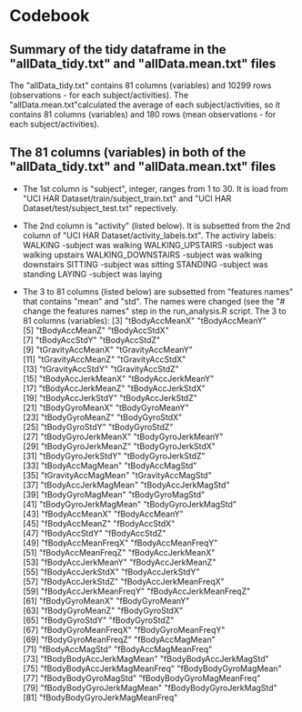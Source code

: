 # Codebook 

## Summary of the tidy dataframe in the "allData_tidy.txt" and "allData.mean.txt" files
The "allData_tidy.txt" contains 81 columns (variables) and 10299 rows (observations - for each subject/activities).
The "allData.mean.txt"calculated the average of each subject/activities, so it contains 81 columns (variables) and 180 rows (mean observations - for each subject/activities).

## The 81 columns (variables) in both of the "allData_tidy.txt" and "allData.mean.txt" files
- The 1st column is "subject", integer, ranges from 1 to 30. 
  It is load from "UCI HAR Dataset/train/subject_train.txt" and "UCI HAR Dataset/test/subject_test.txt" repectively.
  
- The 2nd column is "activity" (listed below). 
  It is subsetted from the 2nd column of "UCI HAR Dataset/activity_labels.txt". 
 The activiry labels:
       WALKING -subject was walking
       WALKING_UPSTAIRS -subject was walking upstairs
       WALKING_DOWNSTAIRS -subject was walking downstairs
       SITTING -subject was sitting
       STANDING -subject was standing
       LAYING -subject was laying
       
- The 3 to 81 columns (listed below) are subsetted from "features names" that contains "mean" and "std". The names were changed (see the "# change the features names" step in the run_analysis.R script.
 The 3 to 81 columns (variables):
       [3] "tBodyAccMeanX"                "tBodyAccMeanY"               
       [5] "tBodyAccMeanZ"                "tBodyAccStdX"                
       [7] "tBodyAccStdY"                 "tBodyAccStdZ"                
       [9] "tGravityAccMeanX"             "tGravityAccMeanY"            
      [11] "tGravityAccMeanZ"             "tGravityAccStdX"             
      [13] "tGravityAccStdY"              "tGravityAccStdZ"             
      [15] "tBodyAccJerkMeanX"            "tBodyAccJerkMeanY"           
      [17] "tBodyAccJerkMeanZ"            "tBodyAccJerkStdX"            
      [19] "tBodyAccJerkStdY"             "tBodyAccJerkStdZ"            
      [21] "tBodyGyroMeanX"               "tBodyGyroMeanY"              
      [23] "tBodyGyroMeanZ"               "tBodyGyroStdX"               
      [25] "tBodyGyroStdY"                "tBodyGyroStdZ"               
      [27] "tBodyGyroJerkMeanX"           "tBodyGyroJerkMeanY"          
      [29] "tBodyGyroJerkMeanZ"           "tBodyGyroJerkStdX"           
      [31] "tBodyGyroJerkStdY"            "tBodyGyroJerkStdZ"           
      [33] "tBodyAccMagMean"              "tBodyAccMagStd"              
      [35] "tGravityAccMagMean"           "tGravityAccMagStd"           
      [37] "tBodyAccJerkMagMean"          "tBodyAccJerkMagStd"          
      [39] "tBodyGyroMagMean"             "tBodyGyroMagStd"             
      [41] "tBodyGyroJerkMagMean"         "tBodyGyroJerkMagStd"         
      [43] "fBodyAccMeanX"                "fBodyAccMeanY"               
      [45] "fBodyAccMeanZ"                "fBodyAccStdX"                
      [47] "fBodyAccStdY"                 "fBodyAccStdZ"                
      [49] "fBodyAccMeanFreqX"            "fBodyAccMeanFreqY"           
      [51] "fBodyAccMeanFreqZ"            "fBodyAccJerkMeanX"           
      [53] "fBodyAccJerkMeanY"            "fBodyAccJerkMeanZ"           
      [55] "fBodyAccJerkStdX"             "fBodyAccJerkStdY"            
      [57] "fBodyAccJerkStdZ"             "fBodyAccJerkMeanFreqX"       
      [59] "fBodyAccJerkMeanFreqY"        "fBodyAccJerkMeanFreqZ"       
      [61] "fBodyGyroMeanX"               "fBodyGyroMeanY"              
      [63] "fBodyGyroMeanZ"               "fBodyGyroStdX"               
      [65] "fBodyGyroStdY"                "fBodyGyroStdZ"               
      [67] "fBodyGyroMeanFreqX"           "fBodyGyroMeanFreqY"          
      [69] "fBodyGyroMeanFreqZ"           "fBodyAccMagMean"             
      [71] "fBodyAccMagStd"               "fBodyAccMagMeanFreq"         
      [73] "fBodyBodyAccJerkMagMean"      "fBodyBodyAccJerkMagStd"      
      [75] "fBodyBodyAccJerkMagMeanFreq"  "fBodyBodyGyroMagMean"        
      [77] "fBodyBodyGyroMagStd"          "fBodyBodyGyroMagMeanFreq"    
      [79] "fBodyBodyGyroJerkMagMean"     "fBodyBodyGyroJerkMagStd"     
      [81] "fBodyBodyGyroJerkMagMeanFreq"
